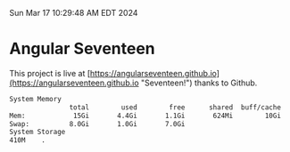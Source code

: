 Sun Mar 17 10:29:48 AM EDT 2024

# Angular Seventeen


This project is live at [https://angularseventeen.github.io](https://angularseventeen.github.io "Seventeen!") thanks to Github.

```bash
System Memory
               total        used        free      shared  buff/cache   available
Mem:            15Gi       4.4Gi       1.1Gi       624Mi        10Gi        10Gi
Swap:          8.0Gi       1.0Gi       7.0Gi
System Storage
410M	.
```
